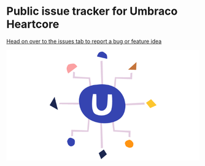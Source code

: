 # Public issue tracker for Umbraco Heartcore

[Head on over to the issues tab to report a bug or feature idea](https://github.com/umbraco/Umbraco.Heartcore.Issues/issues/)

![image](umbraco_heartcore.png)
